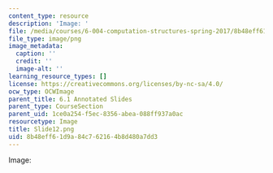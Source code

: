 ```yaml
---
content_type: resource
description: 'Image: '
file: /media/courses/6-004-computation-structures-spring-2017/8b48eff61d9a84c762164b8d480a7dd3_Slide12.png
file_type: image/png
image_metadata:
  caption: ''
  credit: ''
  image-alt: ''
learning_resource_types: []
license: https://creativecommons.org/licenses/by-nc-sa/4.0/
ocw_type: OCWImage
parent_title: 6.1 Annotated Slides
parent_type: CourseSection
parent_uid: 1ce0a254-f5ec-8356-abea-088ff937a0ac
resourcetype: Image
title: Slide12.png
uid: 8b48eff6-1d9a-84c7-6216-4b8d480a7dd3
---
```

Image: 